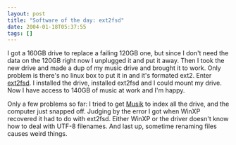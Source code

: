 ```yaml
---
layout: post
title: "Software of the day: ext2fsd"
date: 2004-01-18T05:37:55
tags: []
---
```


I got a 160GB drive to replace a failing 120GB one, but since I don't need the
data on the 120GB right now I unplugged it and put it away. Then I took the
new drive and made a dup of my music drive and brought it to work. Only
problem is there's no linux box to put it in and it's formated ext2. Enter
[ext2fsd][1]. I installed the drive, installed ext2fsd and I could mount my
drive. Now I have access to 140GB of music at work and I'm happy.

Only a few problems so far: I tried to get [Musik][2] to index all the drive,
and the computer just snapped off. Judging by the error I got when WinXP
recovered it had to do with ext2fsd. Either WinXP or the driver doesn't know
how to deal with UTF-8 filenames. And last up, sometime renaming files causes
weird things.

   [1]: http://ext2fsd.sourceforge.net/

   [2]: http://musik.berlios.de/
